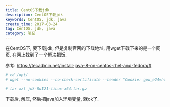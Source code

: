 ```yaml
---
title: CentOS下载jdk
description: CentOS下载jdk
keywords: CentOS, jdk, java
create_time: 2017-03-24
tag: CentOS, jdk, java
category: 笔记
---
```


在CentOS下, 要下载jdk, 但是复制官网的下载地址, 用wget下载下来的是一个网页. 在网上找到了一个解决把饭. 

参考: https://tecadmin.net/install-java-8-on-centos-rhel-and-fedora/#

```bash
# cd /opt/
# wget --no-cookies --no-check-certificate --header "Cookie: gpw_e24=http%3A%2F%2Fwww.oracle.com%2F; oraclelicense=accept-securebackup-cookie" "http://download.oracle.com/otn-pub/java/jdk/8u121-b13/e9e7ea248e2c4826b92b3f075a80e441/jdk-8u121-linux-x64.tar.gz"

# tar xzf jdk-8u121-linux-x64.tar.gz
```

下载后, 解压, 然后把java加入环境变量, 就ok了. 



